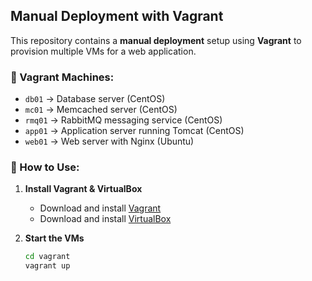 ## Manual Deployment with Vagrant

This repository contains a **manual deployment** setup using **Vagrant** to provision multiple VMs for a web application.

### 📌 Vagrant Machines:
- `db01` → Database server (CentOS)
- `mc01` → Memcached server (CentOS)
- `rmq01` → RabbitMQ messaging service (CentOS)
- `app01` → Application server running Tomcat (CentOS)
- `web01` → Web server with Nginx (Ubuntu)

### 🚀 How to Use:

1. **Install Vagrant & VirtualBox**  
   - Download and install [Vagrant](https://www.vagrantup.com/downloads)  
   - Download and install [VirtualBox](https://www.virtualbox.org/wiki/Downloads)  

2. **Start the VMs**  

   ```bash
   cd vagrant
   vagrant up

